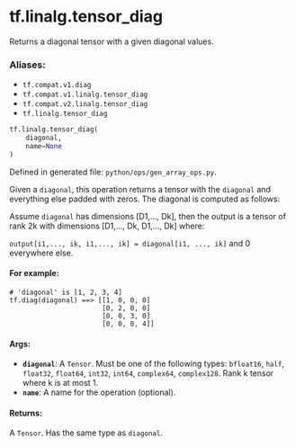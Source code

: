 <div itemscope itemtype="http://developers.google.com/ReferenceObject">
<meta itemprop="name" content="tf.linalg.tensor_diag" />
<meta itemprop="path" content="Stable" />
</div>

# tf.linalg.tensor_diag

Returns a diagonal tensor with a given diagonal values.

### Aliases:

* `tf.compat.v1.diag`
* `tf.compat.v1.linalg.tensor_diag`
* `tf.compat.v2.linalg.tensor_diag`
* `tf.linalg.tensor_diag`

``` python
tf.linalg.tensor_diag(
    diagonal,
    name=None
)
```



Defined in generated file: `python/ops/gen_array_ops.py`.

<!-- Placeholder for "Used in" -->

Given a `diagonal`, this operation returns a tensor with the `diagonal` and
everything else padded with zeros. The diagonal is computed as follows:

Assume `diagonal` has dimensions [D1,..., Dk], then the output is a tensor of
rank 2k with dimensions [D1,..., Dk, D1,..., Dk] where:

`output[i1,..., ik, i1,..., ik] = diagonal[i1, ..., ik]` and 0 everywhere else.

#### For example:



```
# 'diagonal' is [1, 2, 3, 4]
tf.diag(diagonal) ==> [[1, 0, 0, 0]
                       [0, 2, 0, 0]
                       [0, 0, 3, 0]
                       [0, 0, 0, 4]]
```

#### Args:


* <b>`diagonal`</b>: A `Tensor`. Must be one of the following types: `bfloat16`, `half`, `float32`, `float64`, `int32`, `int64`, `complex64`, `complex128`.
  Rank k tensor where k is at most 1.
* <b>`name`</b>: A name for the operation (optional).


#### Returns:

A `Tensor`. Has the same type as `diagonal`.
